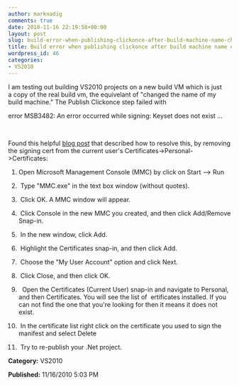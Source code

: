 ```yaml
---
author: marknadig
comments: true
date: 2010-11-16 22:19:58+00:00
layout: post
slug: build-error-when-publishing-clickonce-after-build-machine-name-changes
title: Build error when publishing clickonce after build machine name changes
wordpress_id: 46
categories:
- VS2010
---
```


I am testing out building VS2010 projects on a new build VM which is just a copy of the real build vm, the equivelant of "changed the name of my build machine." The Publish Clickonce step failed with 




error MSB3482: An error occurred while signing: Keyset does not exist ...




 




Found this helpful [blog post](http://itdevcorner.blogspot.com/2008/10/keyset-does-not-exist.html) that described how to resolve this, by removing the signing cert from the current user's Certificates->Personal->Certificates:









  1. Open Microsoft Management Console (MMC) by click on Start --> Run  



  2.  Type "MMC.exe" in the text box window (without quotes).


  3.  Click OK. A MMC window will appear.


  4.  Click Console in the new MMC you created, and then click Add/Remove Snap-in.


  5.  In the new window, click Add.


  6.  Highlight the Certificates snap-in, and then click Add.


  7.  Choose the "My User Account" option and click Next.


  8.  Click Close, and then click OK.


  9.   Open the Certificates (Current User) snap-in and navigate to Personal, and then Certificates. You will see the list of  ertificates installed. If you can not find the one that you're looking for then it means it does not exist.


  10.  In the certificate list right click on the certificate you used to sign the manifest and select Delete


  11.  Try to re-publish your .Net project.
  





**Category:** VS2010




**Published:** 11/16/2010 5:03 PM



